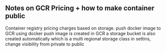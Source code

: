 ## Notes on GCR Pricing + how to make container public

Container registry pricing charges based on storage.
push docker image to GCR using docker push
image is created in GCR
a storage bucket is also created automatically which is a multi regional storage class
in settins, change visibility from private to public
